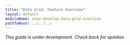 ```yaml
---
title: "Data Grid: Feature Overview"
layout: default
moduleName: view-develop-data-grid-overview
pathToRoot: ../../../
---
```


*This guide is under development. Check back for updates.*
